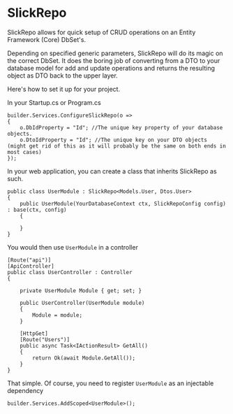 # SlickRepo

SlickRepo allows for quick setup of CRUD operations on an Entity Framework (Core) DbSet's.

Depending on specified generic parameters, SlickRepo will do its magic on the correct DbSet. It does the boring job of converting from a DTO to your database model 
for add and update operations and returns the resulting object as DTO back to the upper layer.

Here's how to set it up for your project.

In your Startup.cs or Program.cs

```
builder.Services.ConfigureSlickRepo(o =>
{
    o.DbIdProperty = "Id"; //The unique key property of your database objects.
    o.DtoIdProperty = "Id"; //The unique key on your DTO objects (might get rid of this as it will probably be the same on both ends in most cases)
});
```

In your web application, you can create a class that inherits SlickRepo as such.

```
public class UserModule : SlickRepo<Models.User, Dtos.User>
{
    public UserModule(YourDatabaseContext ctx, SlickRepoConfig config) : base(ctx, config)
    {

    }
}
```

You would then use ``UserModule`` in a controller

```
[Route("api")]
[ApiController]
public class UserController : Controller
{
  
    private UserModule Module { get; set; }
    
    public UserController(UserModule module)
    {
        Module = module;
    }

    [HttpGet]
    [Route("Users")]
    public async Task<IActionResult> GetAll()
    {
        return Ok(await Module.GetAll());
    }
}
```

That simple. Of course, you need to register ``UserModule`` as an injectable dependency

```
builder.Services.AddScoped<UserModule>();
```

